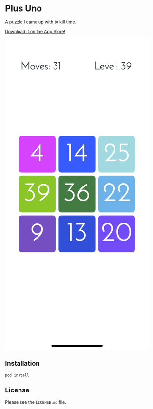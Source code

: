 # Plus Uno

A puzzle I came up with to kill time.

[Download it on the App Store!](https://itunes.apple.com/us/app/plus-uno-colors-and-numbers/id1359109428?mt=8)

<img src="https://raw.githubusercontent.com/Marioqwe/plus-uno-swift/master/screenshots/image_1.jpg">

## Installation

```
pod install
```

## License

Please see the `LICENSE.md` file.
